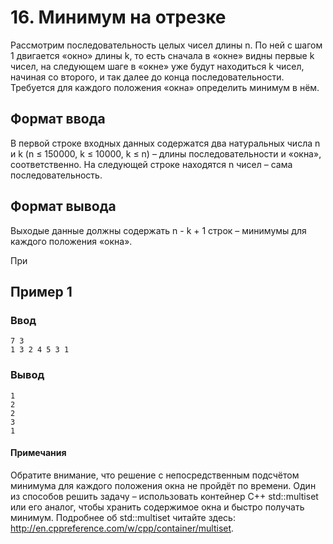 # 16. Минимум на отрезке

Рассмотрим последовательность целых чисел длины n. По ней с шагом 1 двигается «окно» длины k, то есть сначала в «окне»
видны первые k чисел, на следующем шаге в «окне» уже будут находиться k чисел, начиная со второго, и так далее до конца
последовательности. Требуется для каждого положения «окна» определить минимум в нём.

## Формат ввода

В первой строке входных данных содержатся два натуральных числа n и k (n ≤ 150000, k ≤ 10000, k ≤ n) – длины
последовательности и «окна», соответственно. На следующей строке находятся n чисел – сама последовательность.

## Формат вывода

Выходые данные должны содержать n - k + 1 строк – минимумы для каждого положения «окна».

При

## Пример 1

### Ввод

    7 3
    1 3 2 4 5 3 1

### Вывод

    1
    2
    2
    3
    1

#### Примечания
Обратите внимание, что решение с непосредственным подсчётом минимума для каждого положения окна не пройдёт по времени.
Один из способов решить задачу – использовать контейнер C++ std::multiset или его аналог, чтобы хранить содержимое окна
и быстро получать минимум. Подробнее об std::multiset читайте
здесь: http://en.cppreference.com/w/cpp/container/multiset.